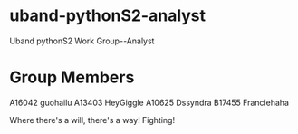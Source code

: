 # uband-pythonS2-analyst
Uband pythonS2 Work Group--Analyst

# Group Members
A16042 guohailu
A13403 HeyGiggle
A10625 Dssyndra
B17455 Franciehaha

Where there's a will, there's a way!
Fighting!